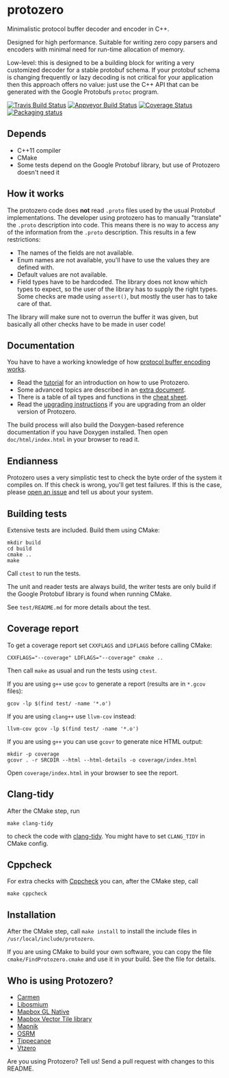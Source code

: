 # protozero

Minimalistic protocol buffer decoder and encoder in C++.

Designed for high performance. Suitable for writing zero copy parsers and
encoders with minimal need for run-time allocation of memory.

Low-level: this is designed to be a building block for writing a very
customized decoder for a stable protobuf schema. If your protobuf schema is
changing frequently or lazy decoding is not critical for your application then
this approach offers no value: just use the C++ API that can be generated with
the Google Protobufs `protoc` program.

[![Travis Build Status](https://travis-ci.org/mapbox/protozero.svg?branch=master)](https://travis-ci.org/mapbox/protozero)
[![Appveyor Build Status](https://ci.appveyor.com/api/projects/status/github/mapbox/protozero?svg=true)](https://ci.appveyor.com/project/Mapbox/protozero)
[![Coverage Status](https://codecov.io/gh/mapbox/protozero/branch/master/graph/badge.svg)](https://codecov.io/gh/mapbox/protozero)
[![Packaging status](https://repology.org/badge/tiny-repos/protozero.svg)](https://repology.org/metapackage/protozero)

## Depends

* C++11 compiler
* CMake
* Some tests depend on the Google Protobuf library, but use of Protozero
  doesn't need it


## How it works

The protozero code does **not** read `.proto` files used by the usual Protobuf
implementations. The developer using protozero has to manually "translate" the
`.proto` description into code. This means there is no way to access any of the
information from the `.proto` description. This results in a few restrictions:

* The names of the fields are not available.
* Enum names are not available, you'll have to use the values they are defined
  with.
* Default values are not available.
* Field types have to be hardcoded. The library does not know which types to
  expect, so the user of the library has to supply the right types. Some checks
  are made using `assert()`, but mostly the user has to take care of that.

The library will make sure not to overrun the buffer it was given, but
basically all other checks have to be made in user code!


## Documentation

You have to have a working knowledge of how
[protocol buffer encoding works](https://developers.google.com/protocol-buffers/docs/encoding).

* Read the [tutorial](doc/tutorial.md) for an introduction on how to use
  Protozero.
* Some advanced topics are described in an [extra document](doc/advanced.md).
* There is a table of all types and functions in the
  [cheat sheet](doc/cheatsheet.md).
* Read the [upgrading instructions](UPGRADING.md) if you are upgrading from
  an older version of Protozero.

The build process will also build the Doxygen-based reference documentation if
you have Doxygen installed. Then open `doc/html/index.html` in your browser to
read it.


## Endianness

Protozero uses a very simplistic test to check the byte order of the system it
compiles on. If this check is wrong, you'll get test failures. If this is the
case, please [open an issue](https://github.com/mapbox/protozero/issues) and
tell us about your system.


## Building tests

Extensive tests are included. Build them using CMake:

    mkdir build
    cd build
    cmake ..
    make

Call `ctest` to run the tests.

The unit and reader tests are always build, the writer tests are only build if
the Google Protobuf library is found when running CMake.

See `test/README.md` for more details about the test.


## Coverage report

To get a coverage report set `CXXFLAGS` and `LDFLAGS` before calling CMake:

    CXXFLAGS="--coverage" LDFLAGS="--coverage" cmake ..

Then call `make` as usual and run the tests using `ctest`.

If you are using `g++` use `gcov` to generate a report (results are in `*.gcov`
files):

    gcov -lp $(find test/ -name '*.o')

If you are using `clang++` use `llvm-cov` instead:

    llvm-cov gcov -lp $(find test/ -name '*.o')

If you are using `g++` you can use `gcovr` to generate nice HTML output:

    mkdir -p coverage
    gcovr . -r SRCDIR --html --html-details -o coverage/index.html

Open `coverage/index.html` in your browser to see the report.


## Clang-tidy

After the CMake step, run

    make clang-tidy

to check the code with [clang-tidy](https://clang.llvm.org/extra/clang-tidy/).
You might have to set `CLANG_TIDY` in CMake config.


## Cppcheck

For extra checks with [Cppcheck](http://cppcheck.sourceforge.net/) you can,
after the CMake step, call

    make cppcheck


## Installation

After the CMake step, call `make install` to install the include files in
`/usr/local/include/protozero`.

If you are using CMake to build your own software, you can copy the file
`cmake/FindProtozero.cmake` and use it in your build. See the file for
details.


## Who is using Protozero?

* [Carmen](https://github.com/mapbox/carmen-cache)
* [Libosmium](https://github.com/osmcode/libosmium)
* [Mapbox GL Native](https://github.com/mapbox/mapbox-gl-native)
* [Mapbox Vector Tile library](https://github.com/mapbox/vector-tile)
* [Mapnik](https://github.com/mapbox/mapnik-vector-tile)
* [OSRM](https://github.com/Project-OSRM/osrm-backend)
* [Tippecanoe](https://github.com/mapbox/tippecanoe)
* [Vtzero](https://github.com/mapbox/vtzero)

Are you using Protozero? Tell us! Send a pull request with changes to this
README.


